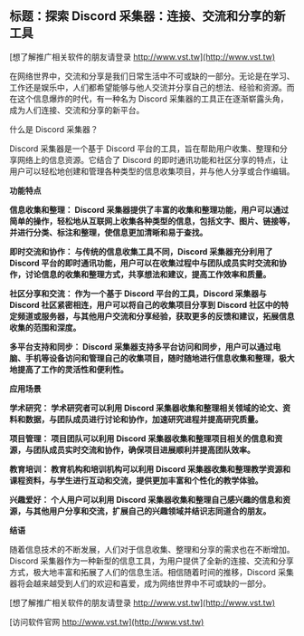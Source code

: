 ## **标题：探索 Discord 采集器：连接、交流和分享的新工具**

[想了解推广相关软件的朋友请登录 http://www.vst.tw](http://www.vst.tw)

在网络世界中，交流和分享是我们日常生活中不可或缺的一部分。无论是在学习、工作还是娱乐中，人们都希望能够与他人交流并分享自己的想法、经验和资源。而在这个信息爆炸的时代，有一种名为 Discord 采集器的工具正在逐渐崭露头角，成为人们连接、交流和分享的新平台。

什么是 Discord 采集器？

Discord 采集器是一个基于 Discord 平台的工具，旨在帮助用户收集、整理和分享网络上的信息资源。它结合了 Discord 的即时通讯功能和社区分享的特点，让用户可以轻松地创建和管理各种类型的信息收集项目，并与他人分享或合作编辑。

**功能特点**

**信息收集和整理： Discord 采集器提供了丰富的收集和整理功能，用户可以通过简单的操作，轻松地从互联网上收集各种类型的信息，包括文字、图片、链接等，并进行分类、标注和整理，使信息更加清晰和易于查找。**

**即时交流和协作： 与传统的信息收集工具不同，Discord 采集器充分利用了 Discord 平台的即时通讯功能，用户可以在收集过程中与团队成员实时交流和协作，讨论信息的收集和整理方式，共享想法和建议，提高工作效率和质量。**

**社区分享和交流： 作为一个基于 Discord 平台的工具，Discord 采集器与 Discord 社区紧密相连，用户可以将自己的收集项目分享到 Discord 社区中的特定频道或服务器，与其他用户交流和分享经验，获取更多的反馈和建议，拓展信息收集的范围和深度。**

**多平台支持和同步： Discord 采集器支持多平台访问和同步，用户可以通过电脑、手机等设备访问和管理自己的收集项目，随时随地进行信息收集和整理，极大地提高了工作的灵活性和便利性。**

**应用场景**

**学术研究： 学术研究者可以利用 Discord 采集器收集和整理相关领域的论文、资料和数据，与团队成员进行讨论和协作，加速研究进程并提高研究质量。**

**项目管理： 项目团队可以利用 Discord 采集器收集和整理项目相关的信息和资源，与团队成员实时交流和协作，确保项目进展顺利并提高团队效率。**

**教育培训： 教育机构和培训机构可以利用 Discord 采集器收集和整理教学资源和课程资料，与学生进行互动和交流，提供更加丰富和个性化的教学体验。**

**兴趣爱好： 个人用户可以利用 Discord 采集器收集和整理自己感兴趣的信息和资源，与其他用户分享和交流，扩展自己的兴趣领域并结识志同道合的朋友。**

**结语**

随着信息技术的不断发展，人们对于信息收集、整理和分享的需求也在不断增加。Discord 采集器作为一种新型的信息工具，为用户提供了全新的连接、交流和分享方式，极大地丰富和拓展了人们的信息生活。相信随着时间的推移，Discord 采集器将会越来越受到人们的欢迎和喜爱，成为网络世界中不可或缺的一部分。

[想了解推广相关软件的朋友请登录 http://www.vst.tw](http://www.vst.tw)


[访问软件官网 http://www.vst.tw](http://www.vst.tw)
